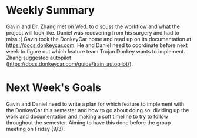 # Weekly Summary
Gavin and Dr. Zhang met on Wed. to discuss the workflow and what the project will look like. Daniel was recovering from his surgery and had to miss :(
Gavin took the DonkeyCar home and read up on its documentation at https://docs.donkeycar.com. He and Daniel need to coordinate before next week to figure out which feature team Trojan Donkey wants to implement. Zhang suggested autopilot (https://docs.donkeycar.com/guide/train_autopilot/).

# Next Week's Goals
Gavin and Daniel need to write a plan for which feature to implement with the DonkeyCar this semester and how to go about doing so: dividing up the work and documentation and making a soft timeline to try to follow throughout the semester.
Aiming to have this done before the group meeting on Friday (9/3).
